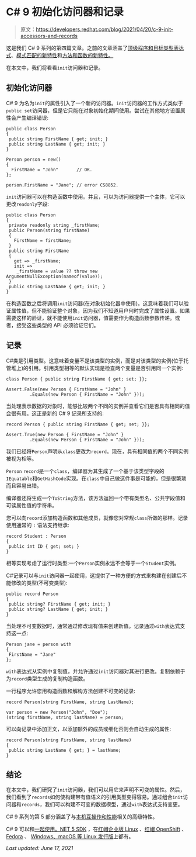 # C# 9 初始化访问器和记录

> 原文：<https://developers.redhat.com/blog/2021/04/20/c-9-init-accessors-and-records>

这是我们 C# 9 系列的第四篇文章。之前的文章涵盖了[顶级程序和目标类型表达式](https://developers.redhat.com/blog/2021/03/30/c-9-top-level-programs-and-target-typed-expressions/)、[模式匹配的新特性](https://developers.redhat.com/blog/2021/04/06/c-9-pattern-matching/)和[方法和函数的新特性。](https://developers.redhat.com/blog/2021/04/13/c-9-new-features-for-methods-and-functions/)

在本文中，我们将看看`init`访问器和记录。

## 初始化访问器

C# 9 为名为`init`的属性引入了一个新的访问器。`init`访问器的工作方式类似于`public set`访问器，但是它只能在对象初始化期间使用。尝试在其他地方设置属性会产生编译错误:

```
public class Person
{
 public string FirstName { get; init; }
 public string LastName { get; init; }
}

Person person = new()
{
  FirstName = "John"       // OK.
};

person.FirstName = "Jane"; // error CS8852.

```

`init`访问器可以在构造函数中使用。并且，可以为访问器提供一个主体，它可以更改`readonly`字段:

```
public class Person
{
 private readonly string _firstName;
 public Person(string firstName)
 {
   FirstName = firstName;
 }
 public string FirstName
 {
   get => _firstName;
   init =>
 	_firstName = value ?? throw new ArgumentNullException(nameof(value));
 }
 public string LastName { get; init; }
}

```

在构造函数之后将调用`init`访问器(在对象初始化器中使用)。这意味着我们可以验证属性值，但不能验证整个对象，因为我们不知道用户何时完成了属性设置。如果需要这样的验证，就不能使用`init`访问器，值需要作为构造函数参数传递。或者，接受这些类型的 API 必须验证它们。

## 记录

C#类是引用类型。这意味着变量不是该类型的实例，而是对该类型的实例(位于托管堆上)的引用。引用类型相等的默认实现是检查两个变量是否引用同一个实例:

```
class Person { public string FirstName { get; set; }};

Assert.False(new Person { FirstName = "John" }
         .Equals(new Person { FirstName = "John" }));

```

当处理表示数据的对象时，能够比较两个不同的实例并查看它们是否具有相同的值会很有用。这正是新的 C# 9 记录所支持的:

```
record Person { public string FirstName { get; set; }};

Assert.True(new Person { FirstName = "John" }
         .Equals(new Person { FirstName = "John" }));

```

我们已经将`Person`声明从`class`更改为`record`。现在，具有相同值的两个不同实例被视为相等。

`Person` `record`是一个`class`，编译器为其生成了一个基于该类型字段的`IEquatable`和`GetHashCode`实现。在`class`中自己做这件事是可能的，但是很繁琐而且容易出错。

编译器还将生成一个`ToString`方法，该方法返回一个带有类型名、公共字段值和可读属性值的字符串。

您可以向`record`添加构造函数和其他成员，就像您对常规`class`所做的那样。记录使用通常的 `:` 语法支持继承:

```
record Student : Person
{
 public int ID { get; set; }
}

```

相等实现考虑了运行时类型:一个`Person`实例永远不会等于一个`Student`实例。

C#记录可以与`init`访问器一起使用，这提供了一种方便的方式来构建在创建后不能修改的类型(不可变类型):

```
public record Person
{
 public string? FirstName { get; init; }
 public string? LastName { get; init; }
}

```

当处理不可变数据时，通常通过修改现有值来创建新值。记录通过`with`表达式支持这一点:

```
Person jane = person with
{
 FirstName = "Jane"
};

```

`with`表达式从实例中复制值，并允许通过`init`访问器对其进行更改。复制依赖于为`record`类型生成的复制构造函数。

一行程序允许您用构造函数和解构方法创建不可变的记录:

```
record Person(string FirstName, string LastName);

var person = new Person("John", "Doe");
(string firstName, string lastName) = person;

```

可以向记录中添加正文，以添加额外的成员或细化否则会自动生成的属性:

```
record Person(string FirstName, string lastName)
{
 public string LastName { get; } = lastName;
}

```

## 结论

在本文中，我们研究了`init`访问器，我们可以用它来声明不可变的属性。然后，我们看到了`records`如何使构建带有值语义的引用类型变得容易。通过组合`init`访问器和`records`，我们可以构建不可变的数据模型，通过`with`表达式支持变更。

C# 9 系列的第 5 部分涵盖了与[本机互操作和性能](/blog/2021/04/27/some-more-c-9/)相关的高级特性。

C# 9 可以和[一起使用。NET 5 SDK](https://developers.redhat.com/blog/2020/12/22/net-5-0-now-available-for-red-hat-enterprise-linux-and-red-hat-openshift/) ，在[红帽企业版 Linux](/products/rhel/overview) 、[红帽 OpenShift](/products/openshift/overview) 、 [Fedora](http://fedoraloves.net/) 、 [Windows、macOS 等 Linux 发行版](https://dotnet.microsoft.com/download)上都有。

*Last updated: June 17, 2021*